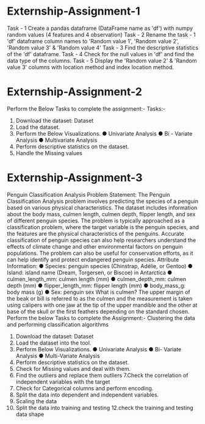 # Externship-Assignment-1
Task - 1 Create a pandas dataframe (DataFrame name as 'df') with numpy random values (4 features and 4 observation)
Task - 2 Rename the task - 1 'df' dataframe column names to 'Random value 1', 'Random value 2', 'Random value 3' & 'Random value 4'
Task - 3 Find the descriptive statistics of the 'df' dataframe.
Task - 4 Check for the null values in 'df' and find the data type of the columns.
Task - 5 Display the 'Random value 2' & 'Random value 3' columns with location method and index location method.
# Externship-Assignment-2
Perform the Below Tasks to complete the assignment:-
Tasks:-
1. Download the dataset: Dataset
2. Load the dataset.
3. Perform the Below Visualizations.
● Univariate Analysis
● Bi - Variate Analysis
● Multivariate Analysis
4. Perform descriptive statistics on the dataset.
5. Handle the Missing values
# Externship-Assignment-3
Penguin Classification Analysis
Problem Statement:
The Penguin Classification Analysis problem involves predicting the species of a penguin 
based on various physical characteristics. The dataset includes information about the body 
mass, culmen length, culmen depth, flipper length, and sex of different penguin species.
The problem is typically approached as a classification problem, where the target variable is 
the penguin species, and the features are the physical characteristics of the penguins. 
Accurate classification of penguin species can also help researchers understand the effects of 
climate change and other environmental factors on penguin populations. The problem can 
also be useful for conservation efforts, as it can help identify and protect endangered penguin 
species.
Attribute Information:
● Species: penguin species (Chinstrap, Adélie, or Gentoo)
● Island: island name (Dream, Torgersen, or Biscoe) in Antarctica
● culmen_length_mm: culmen length (mm)
● culmen_depth_mm: culmen depth (mm)
● flipper_length_mm: flipper length (mm)
● body_mass_g: body mass (g)
● Sex: penguin sex
What is culmen?
The upper margin of the beak or bill is referred to as the culmen and the measurement is taken 
using calipers with one jaw at the tip of the upper mandible and the other at base of the skull or the 
first feathers depending on the standard chosen.
Perform the below Tasks to complete the Assignment:-
Clustering the data and performing classification algorithms
1. Download the dataset: Dataset
2. Load the dataset into the tool.
3. Perform Below Visualizations.
● Univariate Analysis
● Bi- Variate Analysis
● Multi-Variate Analysis
4. Perform descriptive statistics on the dataset.
5. Check for Missing values and deal with them.
6. Find the outliers and replace them outliers
7.Check the correlation of independent variables with the target
8. Check for Categorical columns and perform encoding.
9. Split the data into dependent and independent variables.
10. Scaling the data
11. Split the data into training and testing
12.check the training and testing data shape
